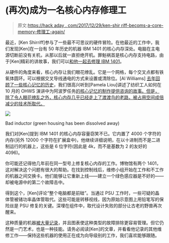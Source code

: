 # (再次)成为一名核心内存修理工

> 原文:[https://hack aday . com/2017/12/29/ken-shir riff-becoms-a-core-memory-修理工-again/](https://hackaday.com/2017/12/29/ken-shirriff-becomes-a-core-memory-repairman-again/)

最近，[Ken Shirriff]参与了一些最不可思议的硬件冒险。在他最近的工作中，我们发现[Ken]在一台有 50 年历史的机器 IBM 1401 的核心内存深处。电脑在主电源切断前没有关机，从那以后就一直拒绝开机。罪魁祸首是核心内存支持电路，由于[Ken]精彩的讲故事，我们可以[和他一起去修理 IBM 1401](http://www.righto.com/2017/12/repairing-1960s-mainframe-fixing-ibm.html)。

从硬件的角度来看，核心内存让我们眼花缭乱。它是一个网格，每个交叉点都有铁氧体圆环。可以根据交叉导线通电的方式来设置或清除位。[Al Williams] [去年回顾了一些核心记忆的历史](https://hackaday.com/2016/03/08/thanks-for-the-memories-touring-the-awesome-random-access-of-old/)，我们很高兴听到[Pamela Liou]讲述了纺织工人如何在 10 月的 OHWS 演讲中为阿波罗任务[的核心记忆的制作提供咨询的故事。但是，除了令人眼花缭乱之外，核心内存几乎已经走上了渡渡鸟的老路，被占用空间成倍减少的技术所取代。](https://youtu.be/rUORYgpfi6c?t=5m39s)

![](../Images/f83f9536db034664c35b25535d2824e2.png)

Bad inductor (green housing has been dissolved away)

我们对[Ken]提到 IBM 1401 的核心内存容量窃笑不已。它内置了 4000 个字符的内存(另外 12000 个字符在扩展盒中)，他继续详细说明，在以十进制而不是二进制运行的机器上，这些是 6 位字符(因此是 4k，而不是基数为 2 的友好的 4096)。

你可能还记得他几年前在同一型号上修复核心内存的工作。博物馆有两个 1401，这对解决这个问题有很大的帮助。在找到控制线后，维修小组开始在工作和不工作的机器之间交换卡。他们能够让它重新上线——建立一个绿色感应器是不好的——却被电源中的第二个故障击中。

得到这个，[Ken]评论“整个电脑都是前硅”。当通过 PSU 工作时，一些可疑的晶体管被锗功率晶体管取代。这些可能是转移视线，因为原始示意图上用铅笔写的保险丝是 PSU 修复的关键。深埋在组件中，取代设计失败的部分让古老的野兽再次醒来。

这种质量的机器[被大量记录](http://static.righto.com/sms/AQW.html)，并且图表使这种类型的故障排除更容易管理。但它仍然是一门艺术，也是一种技能。请务必阅读[Ken]的文章，并看看他记录的其他维修工作——保持这些机器的使用正在成为向导级别的工作，我们喜欢能够跟随。